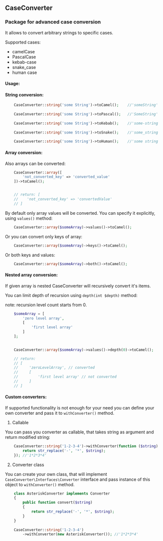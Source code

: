 ## CaseConverter

### Package for advanced case conversion

It allows to convert arbitrary strings to specific cases.

Supported cases:
- camelCase
- PascalCase
- kebab-case
- snake_case
- human case

#### Usage:

#### String conversion:

```php
    CaseConverter::string('some String')->toCamel();    //'someString'
    
    CaseConverter::string('some String')->toPascal();   //'SomeString'
    
    CaseConverter::string('some String')->toKebab();    //'some-string'
    
    CaseConverter::string('some String')->toSnake();    //'some_string'
    
    CaseConverter::string('some String')->toHuman();    //'some string'
```

#### Array conversion:
Also arrays can be converted:

```php
    CaseConverter::array([
        'not_converted_key' => 'converted_value'
    ])->toCamel(); 


    // return: [
    //    'not_converted_key' => 'convertedValue'
    // ]
```

By default only array values will be converted. You can specify it explicitly, using `values()` method:

```php
    CaseConverter::array($someArray)->values()->toCamel();
```

Or you can convert only keys of array:

```php
    CaseConverter::array($someArray)->keys()->toCamel();
```

Or both keys and values:

```php
    CaseConverter::array($someArray)->both()->toCamel();
```

#### Nested array conversion:
If given array is nested CaseConverter will recursively convert it's items.

You can limit depth of recursion using `depth(int $depth)` method:

note: recursion level count starts from 0.

```php
    $someArray = [
        'zero level array',
        [
            'first level array'
        ]
    ];
        

    CaseConverter::array($someArray)->values()->depth(0)->toCamel();

    // return:
    // [
    //     'zeroLevelArray', // converted
    //     [
    //         'first level array' // not converted
    //     ]
    // ]
```

#### Custom converters:
If supported functionality is not enough for your need you can define your
own converter and pass it to `withConverter()` method. 

1. Callable

You can pass you converter as callable, that takes string as argument
and return modified string:
  
```php
    CaseConverter::string('1-2-3-4')->withConverter(function ($string) {
        return str_replace('-', '*', $string);
    }); //'1*2*3*4'
```
    
2. Converter class

You can create your own class, that will 
implement `CaseConverter\Interfaces\Converter` interface
and pass instance of this object to `withConverter()` method.

```php
    class AsteriskConverter implements Converter
    {
        public function convert($string)
        {
            return str_replace('-', '*', $string);
        }
    }
    
    CaseConverter::string('1-2-3-4')
        ->withConverter(new AsteriskConverter()); //'1*2*3*4'
```

